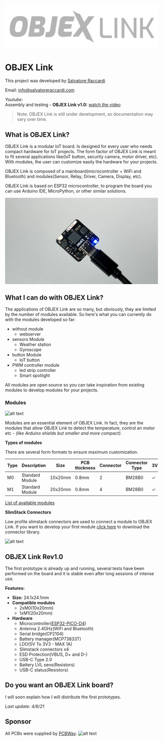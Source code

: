 ![alt text](https://github.com/salvatoreraccardi/OBJEX_LINK/blob/main/dir/OBJEX-LINK_logov2.png)
# OBJEX Link 

This project was developed by [Salvatore Raccardi](https://www.instagram.com/salvatore.raccardi/)

Email: info@salvatoreraccardi.com  

*Youtube:* <br />
Assembly and testing - **OBJEX Link v1.0:** [watch the video](https://www.youtube.com/watch?v=_4CofqktS38)

> Note: OBJEX Link is still under development, so documentation may vary over time.

## What is OBJEX Link?
OBJEX Link is a modular IoT board. Is designed for every user who needs compact hardware for IoT projects. The form factor of OBJEX Link is meant to fit several applications like(IoT button, security camera, motor driver, etc). With modules, the user can customize easily the hardware for your projects. 

OBJEX Link is composed of a mainboard(microcontroller + WiFi and Bluetooth) and modules(Sensor, Relay, Driver, Camera, Display, etc).

OBJEX Link is based on ESP32 microcontroller, to program the board you can use Arduino IDE, MicroPython, or other similar solutions.

![alt text](https://github.com/salvatoreraccardi/OBJEX_LINK/blob/main/dir/1-1.jpg)

## What I can do with OBJEX Link?
The applications of OBJEX Link are so many, but obviously, they are limited by the number of modules available. So here's what you can currently do with the modules developed so far:

+ without module 
  + webserver
+ sensors Module
  + Weather station
  + Gyroscope
+ button Module
  + IoT button
+ PWM controller module
  + led strip controller 
  + Smart spotlight

All modules are open source so you can take inspiration from existing modules to develop modules for your projects.

### Modules
![alt text](https://github.com/salvatoreraccardi/OBJEX_LINK/blob/main/dir/2-1.jpg)

Modules are an essential element of OBJEX Link. In fact, they are the modules that allow OBJEX Link to detect the temperature, control an motor etc - *(like Arduino shields but smaller and more compact)*.

**Types of modules**

There are several form formats to ensure maximum customization.

| Type | Description     | Size    | PCB thickness | Connector | Connector Type | 3V3 | 5V | A |
|------|-----------------|---------|---------------|-----------|----------------|-----|----|---|
| M0   | Standard Module | 10x20mm | 0.8mm         | 2         |  BM28B0              |  ✓   |  ✓  | 5 |
| M1   | Standard Module | 20x20mm | 0.8mm         | 4         |  BM28B0              |  ✓   |  ✓  | 5 |

[List of available modules](https://github.com/salvatoreraccardi/OBJEX_LINK/tree/main/modules#list-of-available-modules)

**SlimStack Connectors**

Low profile slimstack connectors are used to connect a module to OBJEX Link. If you want to develop your first module [click here](https://github.com/salvatoreraccardi/OBJEX_LINK/tree/main/library) to download the connector library.

![alt text](https://github.com/salvatoreraccardi/OBJEX_LINK/blob/main/dir/3.jpg)

## OBJEX Link Rev1.0
The first prototype is already up and running, several tests have been performed on the board and it is stable even after long sessions of intense use.

**Features:**
- **Size:** 24.1x24.1mm
- **Compatible modules** 
  * 2xM0(10x20mm)
  * 1xM1(20x20mm)
- **Hardware**
  * Microcontroller([ESP32-PICO-D4](https://github.com/salvatoreraccardi/OBJEX_LINK/blob/main/Docs/esp32-pico-d4_datasheet.pdf))
  * Antenna 2.4GHz(WiFi and Bluetooth)
  * Serial bridge(CP2104)
  * Battery manager(MCP73833T)
  * LDO(5V To 3V3 - MAX 1A)
  * Slimstack connectors x4
  * ESD Protection(VBUS, D+ and D-)
  * USB-C Type 2.0
  * Battery LVL sens(Resistors)
  * USB-C status(Resistors)

## Do you want an OBJEX Link board?

I will soon explain how I will distribute the first prototypes.

*Last update: 4/6/21*

## Sponsor

All PCBs were supplied by [PCBWay](https://www.pcbway.com/).
![alt text](https://github.com/salvatoreraccardi/OBJEX_LINK/blob/main/dir/pcbway.png)
